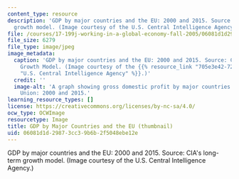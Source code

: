 ```yaml
---
content_type: resource
description: 'GDP by major countries and the EU: 2000 and 2015. Source: CIA''s long-term
  growth model. (Image courtesy of the U.S. Central Intelligence Agency.)'
file: /courses/17-199j-working-in-a-global-economy-fall-2005/06081d1d29873cc39b6b2f5048ebe12e_17-199jf05-th.jpg
file_size: 6279
file_type: image/jpeg
image_metadata:
  caption: 'GDP by major countries and the EU: 2000 and 2015. Source: CIA''s Long-Term
    Growth Model. (Image courtesy of the {{% resource_link "705e3e42-7222-4d89-acda-8e8415f338ce"
    "U.S. Central Intelligence Agency" %}}.)'
  credit: ''
  image-alt: 'A graph showing gross domestic profit by major countries and the European
    Union: 2000 and 2015.'
learning_resource_types: []
license: https://creativecommons.org/licenses/by-nc-sa/4.0/
ocw_type: OCWImage
resourcetype: Image
title: GDP by Major Countries and the EU (thumbnail)
uid: 06081d1d-2987-3cc3-9b6b-2f5048ebe12e
---
```

GDP by major countries and the EU: 2000 and 2015. Source: CIA's long-term growth model. (Image courtesy of the U.S. Central Intelligence Agency.)